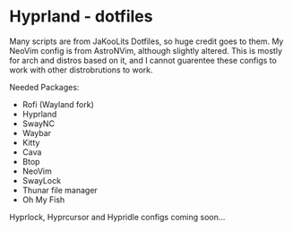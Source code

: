 # Hyprland - dotfiles

Many scripts are from JaKooLits Dotfiles, so huge credit goes to them.
My NeoVim config is from AstroNVim, although slightly altered.
This is mostly for arch and distros based on it, and I cannot guarentee these configs to work with other distrobrutions to work.

Needed Packages:
- Rofi (Wayland fork)
- Hyprland
- SwayNC
- Waybar
- Kitty
- Cava
- Btop
- NeoVim
- SwayLock
- Thunar file manager
- Oh My Fish

Hyprlock, Hyprcursor and Hypridle configs coming soon...
